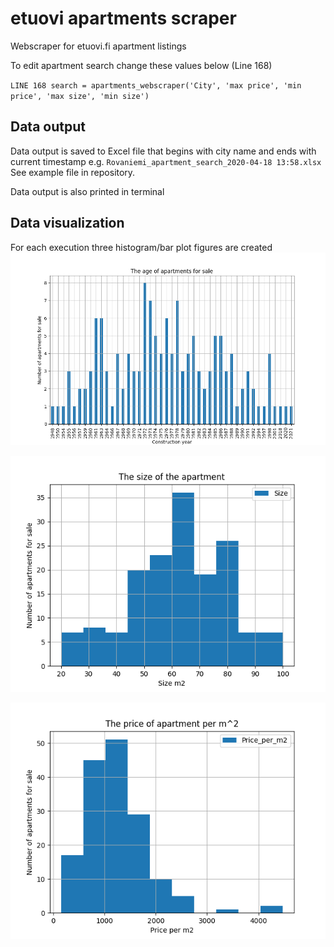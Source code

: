etuovi apartments scraper
================================

Webscraper for etuovi.fi apartment listings

To edit apartment search change these values below (Line 168)

``LINE 168 search = apartments_webscraper('City', 'max price', 'min price', 'max size', 'min size')`` 

Data output
------------

Data output is saved to Excel file that begins with city name and ends with current timestamp
e.g. ``Rovaniemi_apartment_search_2020-04-18 13:58.xlsx`` See example file in repository.

Data output is also printed in terminal

Data visualization
------------

For each execution three histogram/bar plot figures are created  
![Alt text](/doc/Figure_1.png?raw=true "Data visualization1")

![Alt text](/doc/Figure_2.png?raw=true "Data visualization2")

![Alt text](/doc/Figure_3.png?raw=true "Data visualization3")
